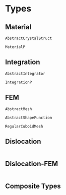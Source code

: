 # Types

## Material
```@docs
AbstractCrystalStruct

MaterialP
```

## Integration
```@docs
AbstractIntegrator

IntegrationP
```

## FEM
```@docs
AbstractMesh

AbstractShapeFunction

RegularCuboidMesh
```

## Dislocation
```@docs

```

## Dislocation-FEM
```@docs

```

## Composite Types
